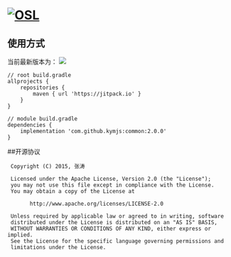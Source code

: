 [![OSL](https://kymjs.com/qiniu/image/logo3.png)](https://kymjs.com/works/)
=================

## 使用方式  

当前最新版本为：
[![](https://jitpack.io/v/kymjs/Common.svg)](https://jitpack.io/#kymjs/Common)

```
// root build.gradle
allprojects {
    repositories {
        maven { url 'https://jitpack.io' }
    }
}

// module build.gradle
dependencies {
    implementation 'com.github.kymjs:common:2.0.0'
}
```  



##开源协议
```
 Copyright (C) 2015, 张涛
 
 Licensed under the Apache License, Version 2.0 (the "License");
 you may not use this file except in compliance with the License.
 You may obtain a copy of the License at

       http://www.apache.org/licenses/LICENSE-2.0

 Unless required by applicable law or agreed to in writing, software
 distributed under the License is distributed on an "AS IS" BASIS,
 WITHOUT WARRANTIES OR CONDITIONS OF ANY KIND, either express or implied.
 See the License for the specific language governing permissions and
 limitations under the License.
 ```
